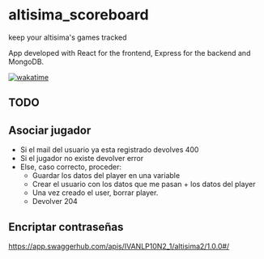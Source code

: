 # altisima_scoreboard
keep your altisima's games tracked

App developed with React for the frontend, Express for the backend and MongoDB.

[![wakatime](https://wakatime.com/badge/user/52fea420-cbe4-4ed2-96b9-796155f63dad/project/3ea4383e-6d64-4062-8572-48ae39fbeca9.svg)](https://wakatime.com/badge/user/52fea420-cbe4-4ed2-96b9-796155f63dad/project/3ea4383e-6d64-4062-8572-48ae39fbeca9)

## TODO

## Asociar jugador
- Si el mail del usuario ya esta registrado devolves 400
- Si el jugador no existe devolver error
- Else, caso correcto, proceder:
  - Guardar los datos del player en una variable 
  - Crear el usuario con los datos que me pasan + los datos del player
  - Una vez creado el user, borrar player.
  - Devolver 204

## Encriptar contraseñas

https://app.swaggerhub.com/apis/IVANLP10N2_1/altisima2/1.0.0#/
